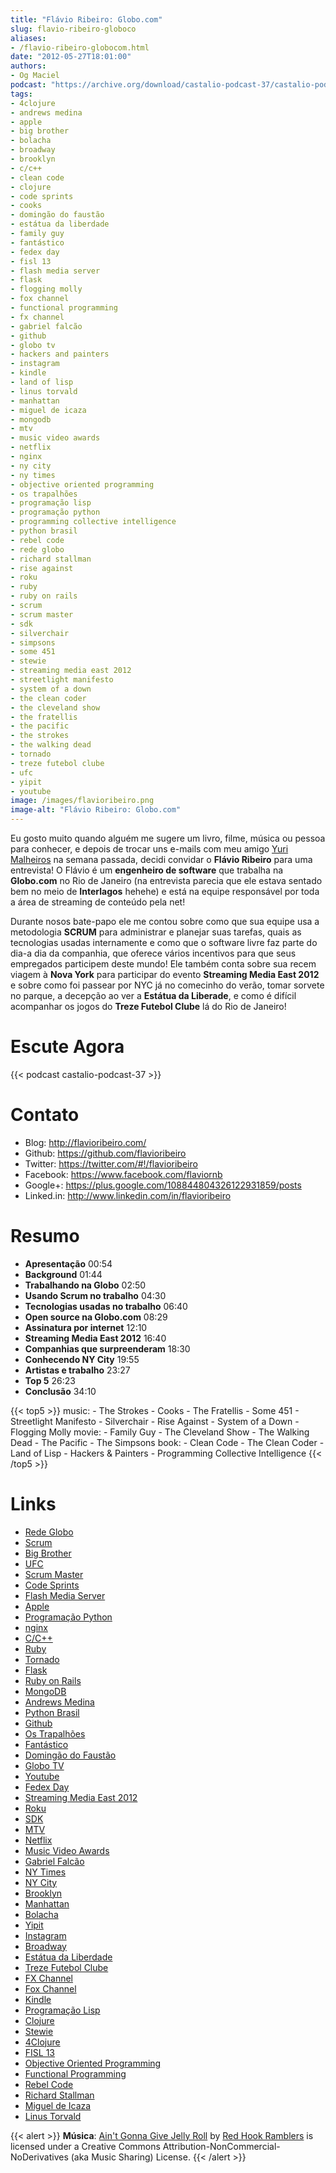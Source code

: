 ```yaml
---
title: "Flávio Ribeiro: Globo.com"
slug: flavio-ribeiro-globoco
aliases:
- /flavio-ribeiro-globocom.html
date: "2012-05-27T18:01:00"
authors:
- Og Maciel
podcast: "https://archive.org/download/castalio-podcast-37/castalio-podcast-37.mp3"
tags:
- 4clojure
- andrews medina
- apple
- big brother
- bolacha
- broadway
- brooklyn
- c/c++
- clean code
- clojure
- code sprints
- cooks
- domingão do faustão
- estátua da liberdade
- family guy
- fantástico
- fedex day
- fisl 13
- flash media server
- flask
- flogging molly
- fox channel
- functional programming
- fx channel
- gabriel falcão
- github
- globo tv
- hackers and painters
- instagram
- kindle
- land of lisp
- linus torvald
- manhattan
- miguel de icaza
- mongodb
- mtv
- music video awards
- netflix
- nginx
- ny city
- ny times
- objective oriented programming
- os trapalhões
- programação lisp
- programação python
- programming collective intelligence
- python brasil
- rebel code
- rede globo
- richard stallman
- rise against
- roku
- ruby
- ruby on rails
- scrum
- scrum master
- sdk
- silverchair
- simpsons
- some 451
- stewie
- streaming media east 2012
- streetlight manifesto
- system of a down
- the clean coder
- the cleveland show
- the fratellis
- the pacific
- the strokes
- the walking dead
- tornado
- treze futebol clube
- ufc
- yipit
- youtube
image: /images/flavioribeiro.png
image-alt: "Flávio Ribeiro: Globo.com"
---
```


Eu gosto muito quando alguém me sugere um livro, filme, música ou pessoa
para conhecer, e depois de trocar uns e-mails com meu amigo [Yuri
Malheiros](http://www.castalio.info/yuri-malheiros-engenharia-de-software-e-inteligencia-artificial/)
na semana passada, decidi convidar o **Flávio Ribeiro** para uma
entrevista! O Flávio é um **engenheiro de software** que trabalha na
**Globo.com** no Rio de Janeiro (na entrevista parecia que ele estava
sentado bem no meio de **Interlagos** hehehe) e está na equipe
responsável por toda a área de streaming de conteúdo pela net!

Durante nosos bate-papo ele me contou sobre como que sua equipe usa a
metodologia **SCRUM** para administrar e planejar suas tarefas, quais as
tecnologias usadas internamente e como que o software livre faz parte do
dia-a dia da companhia, que oferece vários incentivos para que seus
empregados participem deste mundo! Ele também conta sobre sua recem
viagem à **Nova York** para participar do evento **Streaming Media East
2012** e sobre como foi passear por NYC já no comecinho do verão, tomar
sorvete no parque, a decepção ao ver a **Estátua da Liberade**, e como é
difícil acompanhar os jogos do **Treze Futebol Clube** lá do Rio de
Janeiro!

# Escute Agora

{{< podcast castalio-podcast-37 >}}

# Contato

- Blog: <http://flavioribeiro.com/>
- Github: <https://github.com/flavioribeiro>
- Twitter: <https://twitter.com/#!/flavioribeiro>
- Facebook: <https://www.facebook.com/flaviornb>
- Google+: <https://plus.google.com/108844804326122931859/posts>
- Linked.in: <http://www.linkedin.com/in/flavioribeiro>

# Resumo

- **Apresentação** 00:54
- **Background** 01:44
- **Trabalhando na Globo** 02:50
- **Usando Scrum no trabalho** 04:30
- **Tecnologias usadas no trabalho** 06:40
- **Open source na Globo.com** 08:29
- **Assinatura por internet** 12:10
- **Streaming Media East 2012** 16:40
- **Companhias que surpreenderam** 18:30
- **Conhecendo NY City** 19:55
- **Artistas e trabalho** 23:27
- **Top 5** 26:23
- **Conclusão** 34:10

{{< top5 >}}
music:
    - The Strokes
    - Cooks
    - The Fratellis
    - Some 451
    - Streetlight Manifesto
    - Silverchair
    - Rise Against
    - System of a Down
    - Flogging Molly
movie:
    - Family Guy
    - The Cleveland Show
    - The Walking Dead
    - The Pacific
    - The Simpsons
book:
    - Clean Code
    - The Clean Coder
    - Land of Lisp
    - Hackers & Painters
    - Programming Collective Intelligence
{{< /top5 >}}

# Links

- [Rede Globo](https://duckduckgo.com/?q=Rede+Globo)
- [Scrum](https://duckduckgo.com/?q=Scrum)
- [Big Brother](https://duckduckgo.com/?q=Big+Brother)
- [UFC](https://duckduckgo.com/?q=UFC)
- [Scrum Master](https://duckduckgo.com/?q=Scrum+Master)
- [Code Sprints](https://duckduckgo.com/?q=Code+Sprints)
- [Flash Media Server](https://duckduckgo.com/?q=Flash+Media+Server)
- [Apple](https://duckduckgo.com/?q=Apple)
- [Programação Python](https://duckduckgo.com/?q=Programação+Python)
- [nginx](https://duckduckgo.com/?q=nginx)
- [C/C++](https://duckduckgo.com/?q=C/C++)
- [Ruby](https://duckduckgo.com/?q=Ruby)
- [Tornado](https://duckduckgo.com/?q=Tornado)
- [Flask](https://duckduckgo.com/?q=Flask)
- [Ruby on Rails](https://duckduckgo.com/?q=Ruby+on+Rails)
- [MongoDB](https://duckduckgo.com/?q=MongoDB)
- [Andrews Medina](https://duckduckgo.com/?q=Andrews+Medina)
- [Python Brasil](https://duckduckgo.com/?q=Python+Brasil)
- [Github](https://duckduckgo.com/?q=Github)
- [Os Trapalhões](https://duckduckgo.com/?q=Os+Trapalhões)
- [Fantástico](https://duckduckgo.com/?q=Fantástico)
- [Domingão do Faustão](https://duckduckgo.com/?q=Domingão+do+Faustão)
- [Globo TV](https://duckduckgo.com/?q=Globo+TV)
- [Youtube](https://duckduckgo.com/?q=Youtube)
- [Fedex Day](https://duckduckgo.com/?q=Fedex+Day)
- [Streaming Media East 2012](https://duckduckgo.com/?q=Streaming+Media+East+2012)
- [Roku](https://duckduckgo.com/?q=Roku)
- [SDK](https://duckduckgo.com/?q=SDK)
- [MTV](https://duckduckgo.com/?q=MTV)
- [Netflix](https://duckduckgo.com/?q=Netflix)
- [Music Video Awards](https://duckduckgo.com/?q=Music+Video+Awards)
- [Gabriel Falcão](https://duckduckgo.com/?q=Gabriel+Falcão)
- [NY Times](https://duckduckgo.com/?q=NY+Times)
- [NY City](https://duckduckgo.com/?q=NY+City)
- [Brooklyn](https://duckduckgo.com/?q=Brooklyn)
- [Manhattan](https://duckduckgo.com/?q=Manhattan)
- [Bolacha](https://duckduckgo.com/?q=Bolacha)
- [Yipit](https://duckduckgo.com/?q=Yipit)
- [Instagram](https://duckduckgo.com/?q=Instagram)
- [Broadway](https://duckduckgo.com/?q=Broadway)
- [Estátua da Liberdade](https://duckduckgo.com/?q=Estátua+da+Liberdade)
- [Treze Futebol Clube](https://duckduckgo.com/?q=Treze+Futebol+Clube)
- [FX Channel](https://duckduckgo.com/?q=FX+Channel)
- [Fox Channel](https://duckduckgo.com/?q=Fox+Channel)
- [Kindle](https://duckduckgo.com/?q=Kindle)
- [Programação Lisp](https://duckduckgo.com/?q=Programação+Lisp)
- [Clojure](https://duckduckgo.com/?q=Clojure)
- [Stewie](http://cobrateam.github.com/stewie/)
- [4Clojure](https://duckduckgo.com/?q=4Clojure)
- [FISL 13](https://duckduckgo.com/?q=FISL+13)
- [Objective Oriented Programming](https://duckduckgo.com/?q=Objective+Oriented+Programming)
- [Functional Programming](https://duckduckgo.com/?q=Functional+Programming)
- [Rebel Code](https://duckduckgo.com/?q=Rebel+Code)
- [Richard Stallman](https://duckduckgo.com/?q=Richard+Stallman)
- [Miguel de Icaza](https://duckduckgo.com/?q=Miguel+de+Icaza)
- [Linus Torvald](https://duckduckgo.com/?q=Linus+Torvald)

{{< alert >}}
**Música**: [Ain\'t Gonna Give Jelly
Roll](http://freemusicarchive.org/music/Red_Hook_Ramblers/Live__WFMU_on_Antique_Phonograph_Music_Program_with_MAC_Feb_8_2011/Red_Hook_Ramblers_-_12_-_Aint_Gonna_Give_Jelly_Roll)
by [Red Hook Ramblers](http://www.redhookramblers.com/) is licensed under a
Creative Commons Attribution-NonCommercial-NoDerivatives (aka Music Sharing)
License.
{{< /alert >}}
